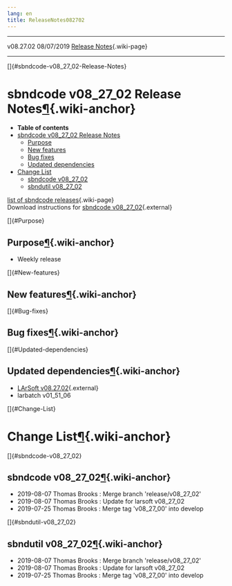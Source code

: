 ```yaml
---
lang: en
title: ReleaseNotes082702
---
```


  ----------- ------------ -- -- ------------------------------------------------------
  v08.27.02   08/07/2019         [Release Notes](ReleaseNotes082702.html){.wiki-page}
  ----------- ------------ -- -- ------------------------------------------------------

[]{#sbndcode-v08_27_02-Release-Notes}

sbndcode v08\_27\_02 Release Notes[¶](#sbndcode-v08_27_02-Release-Notes){.wiki-anchor}
======================================================================================

-   **Table of contents**
-   [sbndcode v08\_27\_02 Release
    Notes](#sbndcode-v08_27_02-Release-Notes)
    -   [Purpose](#Purpose)
    -   [New features](#New-features)
    -   [Bug fixes](#Bug-fixes)
    -   [Updated dependencies](#Updated-dependencies)
-   [Change List](#Change-List)
    -   [sbndcode v08\_27\_02](#sbndcode-v08_27_02)
    -   [sbndutil v08\_27\_02](#sbndutil-v08_27_02)

[list of sbndcode
releases](List_of_SBND_code_releases.html){.wiki-page}\
Download instructions for [sbndcode
v08\_27\_02](http://scisoft.fnal.gov/scisoft/bundles/sbnd/v08_27_02/sbndcode-v08_27_02.html){.external}

[]{#Purpose}

Purpose[¶](#Purpose){.wiki-anchor}
----------------------------------

-   Weekly release

[]{#New-features}

New features[¶](#New-features){.wiki-anchor}
--------------------------------------------

[]{#Bug-fixes}

Bug fixes[¶](#Bug-fixes){.wiki-anchor}
--------------------------------------

[]{#Updated-dependencies}

Updated dependencies[¶](#Updated-dependencies){.wiki-anchor}
------------------------------------------------------------

-   [LArSoft
    v08.27.02](https://cdcvs.fnal.gov/redmine/projects/larsoft/wiki/ReleaseNotes082702){.external}
-   larbatch v01\_51\_06

[]{#Change-List}

Change List[¶](#Change-List){.wiki-anchor}
==========================================

[]{#sbndcode-v08_27_02}

sbndcode v08\_27\_02[¶](#sbndcode-v08_27_02){.wiki-anchor}
----------------------------------------------------------

-   2019-08-07 Thomas Brooks : Merge branch \'release/v08\_27\_02\'
-   2019-08-07 Thomas Brooks : Update for larsoft v08\_27\_02
-   2019-07-25 Thomas Brooks : Merge tag \'v08\_27\_00\' into develop

[]{#sbndutil-v08_27_02}

sbndutil v08\_27\_02[¶](#sbndutil-v08_27_02){.wiki-anchor}
----------------------------------------------------------

-   2019-08-07 Thomas Brooks : Merge branch \'release/v08\_27\_02\'
-   2019-08-07 Thomas Brooks : Update for larsoft v08\_27\_02
-   2019-07-25 Thomas Brooks : Merge tag \'v08\_27\_00\' into develop
